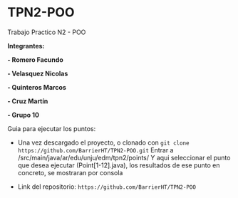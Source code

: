 # TPN2-POO

Trabajo Practico N2 - POO

**Integrantes:**

**- Romero Facundo**

**- Velasquez Nicolas**

**- Quinteros Marcos**

**- Cruz Martín**

**- Grupo 10**

Guia para ejecutar los puntos:

-   Una vez descargado el proyecto, o clonado con `git clone https://github.com/BarrierHT/TPN2-POO.git`
    Entrar a /src/main/java/ar/edu/unju/edm/tpn2/points/
    Y aqui seleccionar el punto que desea ejecutar (Point[1-12].java), los resultados de ese punto en concreto, se mostraran por consola

-   Link del repositorio: `https://github.com/BarrierHT/TPN2-POO`
